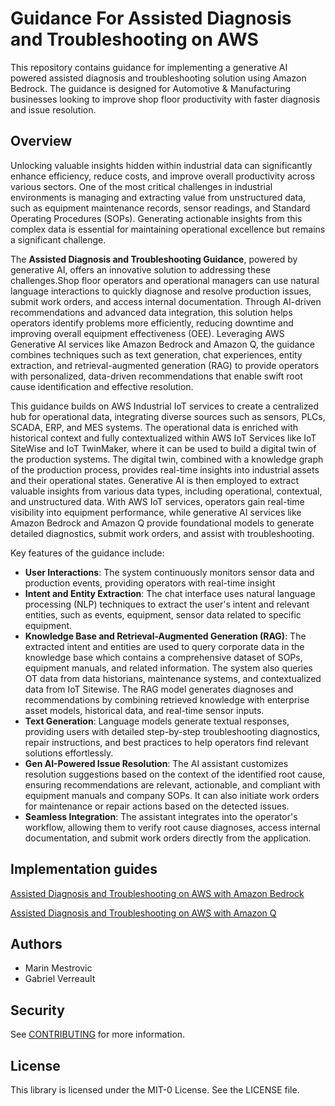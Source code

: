 # Guidance For Assisted Diagnosis and Troubleshooting on AWS

This repository contains guidance for implementing a generative AI powered assisted diagnosis and troubleshooting solution using Amazon Bedrock. The guidance is designed for Automotive & Manufacturing businesses looking to improve shop floor productivity with faster diagnosis and issue resolution.

## Overview

Unlocking valuable insights hidden within industrial data can significantly enhance efficiency, reduce costs, and improve overall productivity across various sectors. One of the most critical challenges in industrial environments is managing and extracting value from unstructured data, such as equipment maintenance records, sensor readings, and Standard Operating Procedures (SOPs).  Generating actionable insights from this complex data is essential for maintaining operational excellence but remains a significant challenge.

The **Assisted Diagnosis and Troubleshooting Guidance**, powered by generative AI, offers an innovative solution to addressing these challenges.Shop floor operators and operational managers can use natural language interactions to quickly diagnose and resolve production issues, submit work orders, and access internal documentation. Through AI-driven recommendations and advanced data integration, this solution helps operators identify problems more efficiently, reducing downtime and improving overall equipment effectiveness (OEE). Leveraging AWS Generative AI services like Amazon Bedrock and Amazon Q, the guidance combines techniques such as text generation, chat experiences, entity extraction, and retrieval-augmented generation (RAG) to provide operators with personalized, data-driven recommendations that enable swift root cause identification and effective resolution. 

This guidance builds on AWS Industrial IoT services to create a centralized hub for operational data, integrating diverse sources such as sensors, PLCs, SCADA, ERP, and MES systems. The operational data is enriched with historical context and fully contextualized within AWS IoT Services like IoT SiteWise and IoT TwinMaker, where it can be used to build a digital twin of the production systems. The digital twin, combined with a knowledge graph of the production process, provides real-time insights into industrial assets and their operational states. Generative AI is then employed to extract valuable insights from various data types, including operational, contextual, and unstructured data. With AWS IoT services, operators gain real-time visibility into equipment performance, while generative AI services like Amazon Bedrock and Amazon Q provide foundational models to generate detailed diagnostics, submit work orders, and assist with troubleshooting.

Key features of the guidance include:
- **User Interactions**: The system continuously monitors sensor data and production events, providing operators with real-time insight
- **Intent and Entity Extraction**: The chat interface uses natural language processing (NLP) techniques to extract the user's intent and relevant entities, such as events, equipment, sensor data related to specific equipment.
- **Knowledge Base and Retrieval-Augmented Generation (RAG)**: The extracted intent and entities are used to query corporate data in the knowledge base which contains a comprehensive dataset of SOPs, equipment manuals, and related information. The system also queries OT data from data historians, maintenance systems, and contextualized data from IoT Sitewise. The RAG model generates diagnoses and recommendations by combining retrieved knowledge with enterprise asset models, historical data, and real-time sensor inputs.
- **Text Generation**: Language models generate textual responses, providing users with detailed step-by-step troubleshooting diagnostics, repair instructions, and best practices to help operators find relevant solutions effortlessly.
- **Gen AI-Powered Issue Resolution**:  The AI assistant customizes resolution suggestions based on the context of the identified root cause, ensuring recommendations are relevant, actionable, and compliant with equipment manuals and company SOPs. It can also initiate work orders for maintenance or repair actions based on the detected issues.
- **Seamless Integration**: The assistant integrates into the operator's workflow, allowing them to verify root cause diagnoses, access internal documentation, and submit work orders directly from the application.



## Implementation guides

[Assisted Diagnosis and Troubleshooting on AWS with Amazon Bedrock](/bedrock/README.md)

[Assisted Diagnosis and Troubleshooting on AWS with Amazon Q](/amazonQ/README.md)

## Authors

- Marin Mestrovic
- Gabriel Verreault

## Security

See [CONTRIBUTING](CONTRIBUTING.md#security-issue-notifications) for more information.

## License

This library is licensed under the MIT-0 License. See the LICENSE file.
